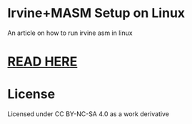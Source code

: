# Irvine+MASM Setup on Linux
 
 An article on how to run irvine asm in linux

# [READ HERE](https://github.com/Justaus3r/IrvineOnLinux/blob/master/IrvineSetup.md)

# License

Licensed under CC BY-NC-SA 4.0 as a work derivative
